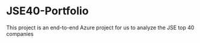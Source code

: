 # JSE40-Portfolio
This project is an end-to-end Azure project for us to analyze the JSE top 40 companies 
